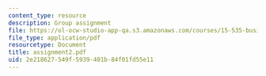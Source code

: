 ```yaml
---
content_type: resource
description: Group assignment
file: https://ol-ocw-studio-app-qa.s3.amazonaws.com/courses/15-535-business-analysis-using-financial-statements-spring-2003/2e218627549f5939401b84f01fd55e11_assignment2.pdf
file_type: application/pdf
resourcetype: Document
title: assignment2.pdf
uid: 2e218627-549f-5939-401b-84f01fd55e11
---
```

